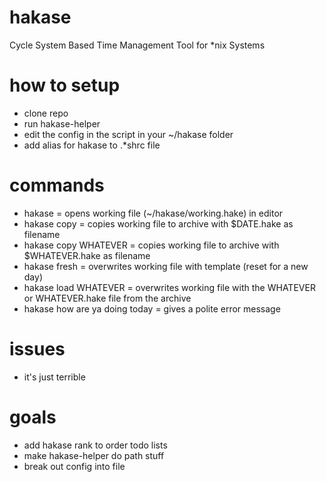 # hakase
Cycle System Based Time Management Tool for *nix Systems

# how to setup
* clone repo
* run hakase-helper
* edit the config in the script in your ~/hakase folder
* add alias for hakase to .*shrc file

# commands
* hakase = opens working file (~/hakase/working.hake) in editor
* hakase copy = copies working file to archive with $DATE.hake as filename
* hakase copy WHATEVER = copies working file to archive with $WHATEVER.hake as filename
* hakase fresh = overwrites working file with template (reset for a new day)
* hakase load WHATEVER = overwrites working file with the WHATEVER or WHATEVER.hake file from the archive
* hakase how are ya doing today = gives a polite error message

# issues
* it's just terrible

# goals
* add hakase rank to order todo lists
* make hakase-helper do path stuff
* break out config into file
